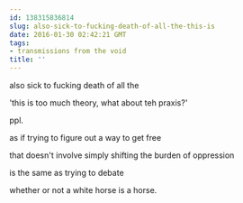 ```yaml
---
id: 138315836814
slug: also-sick-to-fucking-death-of-all-the-this-is
date: 2016-01-30 02:42:21 GMT
tags:
- transmissions from the void
title: ''
---
```


also sick to fucking death of all the 

'this is too much theory, what about teh praxis?'

ppl.

as if trying to figure out a way to get free

that doesn't involve simply shifting the burden of oppression

is the same as trying to debate

whether or not a white horse is a horse.